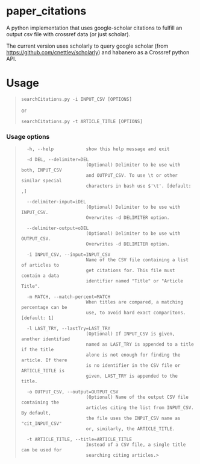 # paper_citations
A python implementation that uses google-scholar citations to fulfill an output csv file with crossref data (or just scholar). 

The current version uses scholarly to query google scholar (from https://github.com/cnettlev/scholarly) and habanero as a Crossref python API.

# Usage
> ```
> searchCitations.py -i INPUT_CSV [OPTIONS]
> ```
> or
> ```
> searchCitations.py -t ARTICLE_TITLE [OPTIONS]
> ```

### Usage options
> ```
>   -h, --help            show this help message and exit
>   
>   -d DEL, --delimiter=DEL
>                         (Optional) Delimiter to be use with both, INPUT_CSV
>                         and OUTPUT_CSV. To use \t or other similar special
>                         characters in bash use $'\t'. [default: ,]
>                         
>   --delimiter-input=iDEL
>                         (Optional) Delimiter to be use with INPUT_CSV.
>                         Overwrites -d DELIMITER option.
>                         
>   --delimiter-output=oDEL
>                         (Optional) Delimiter to be use with OUTPUT_CSV.
>                         Overwrites -d DELIMITER option.
>                         
>   -i INPUT_CSV, --input=INPUT_CSV
>                         Name of the CSV file containing a list of articles to
>                         get citations for. This file must contain a data
>                         identifier named "Title" or "Article Title".
>                         
>   -m MATCH, --match-percent=MATCH
>                         When titles are compared, a matching percentage can be
>                         use, to avoid hard exact comparitons. [default: 1]
>                         
>   -l LAST_TRY, --lastTry=LAST_TRY
>                         (Optional) If INPUT_CSV is given, another identified
>                         named as LAST_TRY is appended to a title if the title
>                         alone is not enough for finding the article. If there
>                         is no identifier in the CSV file or ARTICLE_TITLE is
>                         given, LAST_TRY is appended to the title.
>                         
>   -o OUTPUT_CSV, --output=OUTPUT_CSV
>                         (Optional) Name of the output CSV file containing the
>                         articles citing the list from INPUT_CSV. By default,
>                         the file uses the INPUT_CSV name as "cit_INPUT_CSV"
>                         or, similarly, the ARTICLE_TITLE.
>                         
>   -t ARTICLE_TITLE, --title=ARTICLE_TITLE
>                         Instead of a CSV file, a single title can be used for
>                         searching citing articles.> 
> ```

